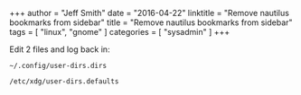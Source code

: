 +++
author = "Jeff Smith"
date = "2016-04-22"
linktitle = "Remove nautilus bookmarks from sidebar"
title = "Remove nautilus bookmarks from sidebar"
tags = [ "linux", "gnome" ]
categories = [ "sysadmin" ]
+++

Edit 2 files and log back in:

    ~/.config/user-dirs.dirs
    
    /etc/xdg/user-dirs.defaults